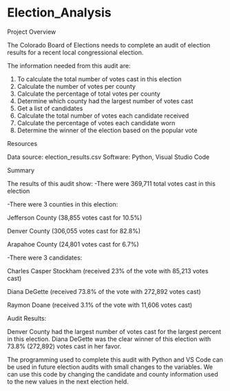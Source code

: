 # Election_Analysis

Project Overview

The Colorado Board of Elections needs to complete an audit of election results for a recent local congressional election.

The information needed from this audit are:

1. To calculate the total number of votes cast in this election
2. Calculate the number of votes per county
3. Calculate the percentage of total votes per county
4. Determine which county had the largest number of votes cast
5. Get a list of candidates 
6. Calculate the total number of votes each candidate received
7. Calculate the percentage of votes each candidate worn
8. Determine the winner of the election based on the popular vote

Resources

Data source: election_results.csv
Software: Python, Visual Studio Code

Summary

The results of this audit show:
-There were 369,711 total votes cast in this election

-There were 3 counties in this election:

  Jefferson County (38,855 votes cast for 10.5%)
  
  Denver County (306,055 votes cast for 82.8%)
  
  Arapahoe County (24,801 votes cast for 6.7%)
  
-There were 3 candidates:

  Charles Casper Stockham (received 23% of the vote with 85,213 votes cast)
  
  Diana DeGette (received 73.8% of the vote with 272,892 votes cast)
  
  Raymon Doane (received 3.1% of the vote with 11,606 votes cast)
  
Audit Results:
  
Denver County had the largest number of votes cast for the largest percent in this election.  Diana DeGette was the clear winner of this election with 73.8% (272,892) votes cast in her favor.
 
 The programming used to complete this audit with Python and VS Code can be used in future election audits with small changes to the variables.  We can use this code by changing the candidate and county information used to the new values in the next election held.
 
  
